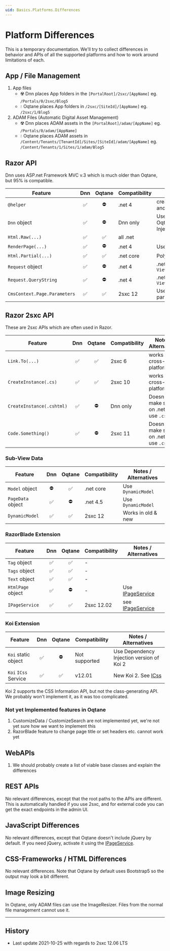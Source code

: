```yaml
---
uid: Basics.Platforms.Differences
---
```


# Platform Differences

This is a temporary documentation. We'll try to collect differences in behavior and APIs of all the supported platforms and how to work around limitations of each. 

## App / File Management

1. App files
    * ☢️ Dnn places App folders in the `[PortalRoot]/2sxc/[AppName]` eg. `/Portals/0/2sxc/Blog5`
    * 💧 Oqtane places App folders in `/2sxc/[SiteId]/[AppName]` eg. `/2sxc/1/Blog5`
1. ADAM Files (Automatic Digital Asset Management)
    * ☢️ Dnn places ADAM assets in the `[PortalRoot]/adam/[AppName]` eg. `/Portals/0/adam/[AppName]`
    * 💧 Oqtane places ADAM assets in `/Content/Tenants/[TenantId]/Sites/[SiteId]/adam/[AppName]` eg. `/Content/Tenants/1/Sites/1/adam/Blog5`

## Razor API

Dnn uses ASP.net Framework MVC v.3 which is much older than Oqtane, but 95% is compatible. 

| Feature                         | Dnn | Oqtane | Compatibility | Notes / Alternatives |
| --------                        | :-: | :----: | --- | ---
| `@helper`                       | ✅ | ⛔ | .net 4 | create a separate file for each helper and use `Html.Partial(...)`
| `Dnn` object                    | ✅ | ⛔ | Dnn only | Use `CmsContext`, a bit more limited. For Oqtane features use Dependency Injection. 
| `Html.Raw(...)`                 | ✅ | ✅ | all .net | 
| `RenderPage(...)`               | ✅ | ⛔ | .net 4 | Use `Html.Partial(...)` instead
| `Html.Partial(...)`             | ✅ | ✅ | .net core | Polyfill added to Dnn in 2sxc 12
| `Request` object                | ✅ | ⛔ | .net 4 | .net core uses a much longer name <br> `ViewContext.HttpContext.Request`
| `Request.QueryString`           | ✅ | ⛔ | .net 4 | .net core uses a much longer name <br> `ViewContext.HttpContext.Request.Query`
| `CmsContext.Page.Parameters`    | ✅ | ✅ | 2sxc 12 | Use this for cross-platform QueryString params

## Razor 2sxc API

These are 2sxc APIs which are often used in Razor.

| Feature                     | Dnn | Oqtane | Compatibility | Notes / Alternatives |
| --------                    | :-: | :----: | --------- | ---
| `Link.To(...)`              | ✅  | ✅    | 2sxc 6    | works cross-platform
| `CreateInstance(.cs)`       | ✅  | ✅    | 2sxc 10   | works cross-platform
| `CreateInstance(.cshtml)`   | ✅  | ⛔    | Dnn only  | Doesn't make sense on .net core, use `.cs`
| `Code.Something()`          | ✅  | ⛔    | 2sxc 11   | Doesn't make sense on .net core, use `.cs`


### Sub-View Data

| Feature           | Dnn | Oqtane | Compatibility | Notes / Alternatives |
| --------          | :-: | :----: | --- | ---
| `Model` object    | ⛔ | ✅ | .net core | Use `DynamicModel`
| `PageData` object | ✅ | ⛔ | .net 4.5 | Use `DynamicModel`
| `DynamicModel`    | ✅ | ✅ | 2sxc 12 | Works in old & new


### RazorBlade Extension

| Feature           | Dnn | Oqtane | Compatibility | Notes / Alternatives |
| --------          | :-: | :----: | --- | ---
| `Tag` object      | ✅ | ✅ | - | 
| `Tags` object     | ✅ | ✅ | - | 
| `Text` object     | ✅ | ✅ | - | 
| `HtmlPage` object | ✅ | ⛔ | - | Use [IPageService](xref:NetCode.Razor.Services.IPageService)
| `IPageService`    | ✅ | ✅ | 2sxc 12.02 | see [IPageService](xref:NetCode.Razor.Services.IPageService)


### Koi Extension

| Feature               | Dnn | Oqtane | Compatibility | Notes / Alternatives |
| --------              | :-: | :----: | --- | ---
| `Koi` static object   | ✅ | ⛔ | Not supported | Use Dependency Injection version of Koi 2
| `Koi` `ICss` Service  | ✅ | ✅ | v12.01 | New Koi 2. See [ICss](xref:NetCode.Koi.Index)

Koi 2 supports the CSS Information API, but not the class-generating API. We probably won't implement it, as it was too complicated. 


### Not yet Implemented features in Oqtane

1. CustomizeData / CustomizeSearch are not implemented yet, we're not yet sure how we want to implement this
1. RazorBlade feature to change page title or set headers etc. cannot work yet


## WebAPIs

1. We should probably create a list of viable base classes and explain the differences

## REST APIs

No relevant differences, except that the root paths to the APIs are different. 
This is automatically handled if you use 2sxc, and for external code you can get the exact endpoints in the admin UI.


## JavaScript Differences

No relevant differences, except that Oqtane doesn't include jQuery by default. 
If you need jQuery, activate it using the [IPageService](xref:NetCode.Razor.Services.IPageService).

## CSS-Frameworks / HTML Differences

No relevant differences.
Note that Oqtane by default uses Bootstrap5 so the output may look a bit different. 

## Image Resizing

In Oqtane, only ADAM files can use the ImageResizer. Files from the normal file management cannot use it. 

---

## History

* Last update 2021-10-25 with regards to 2sxc 12.06 LTS